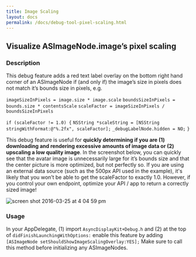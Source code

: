 ```yaml
---
title: Image Scaling
layout: docs
permalink: /docs/debug-tool-pixel-scaling.html
---
```

## Visualize ASImageNode.image’s pixel scaling
### Description
This debug feature adds a red text label overlay on the bottom right hand corner of an ASImageNode if (and only if) the image’s size in pixels does not match it’s bounds size in pixels, e.g.

`imageSizeInPixels = image.size * image.scale`
`boundsSizeInPixels = bounds.size * contentsScale`
`scaleFactor = imageSizeInPixels / boundsSizeInPixels`

`if (scaleFactor != 1.0) {`
      `NSString *scaleString = [NSString stringWithFormat:@"%.2fx", scaleFactor];`
      `_debugLabelNode.hidden = NO;`
`}`

This debug feature is useful for **quickly determining if you are (1) downloading and rendering excessive amounts of image data or (2) upscaling a low quality image**. In the screenshot below, you can quickly see that the avatar image is unnecessarily large for it’s bounds size and that the center picture is more optimized, but not perfectly so. If you are using an external data source (such as the 500px API used in the example), it's likely that you won’t be able to get the scaleFactor to exactly 1.0. However, if you control your own endpoint, optimize your API / app to return a correctly sized image!

![screen shot 2016-03-25 at 4 04 59 pm](https://cloud.githubusercontent.com/assets/3419380/14056994/15561daa-f2b1-11e5-9606-59d54d2b5354.png)
### Usage
In your AppDelegate, (1) import `AsyncDisplayKit+Debug.h` and (2) at the top of `didFinishLaunchingWithOptions:` enable this feature by adding `[ASImageNode setShouldShowImageScalingOverlay:YES];` Make sure to call this method before initializing any ASImageNodes.
